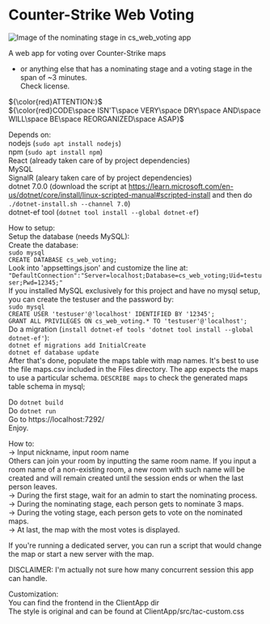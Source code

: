 # Counter-Strike Web Voting

![Image of the nominating stage in cs_web_voting app](https://github.com/josefc12/cs_web_voting/blob/main/Images/cs_web_voting_Nominating.png)  

A web app for voting over Counter-Strike maps  
- or anything else that has a nominating stage and a voting stage in the span of ~3 minutes.  
Check license.

${\color{red}ATTENTION:}$  
${\color{red}CODE\space ISN'T\space VERY\space DRY\space AND\space WILL\space BE\space REORGANIZED\space ASAP}$  

Depends on:  
nodejs (```sudo apt install nodejs```)  
npm (```sudo apt install npm```)  
React (already taken care of by project dependencies)  
MySQL  
SignalR (aleary taken care of by project dependencies)  
dotnet 7.0.0 (download the script at https://learn.microsoft.com/en-us/dotnet/core/install/linux-scripted-manual#scripted-install and then do ```./dotnet-install.sh --channel 7.0```)  
dotnet-ef tool (```dotnet tool install --global dotnet-ef```)  

How to setup:  
Setup the database (needs MySQL):  
    Create the database:  
    ```sudo mysql```  
    ```CREATE DATABASE cs_web_voting;```  
    Look into 'appsettings.json' and customize the line at:  
    ```"DefaultConnection":"Server=localhost;Database=cs_web_voting;Uid=testuser;Pwd=12345;"```  
    If you installed MySQL exclusively for this project and have no mysql setup, you can create the testuser and the password by:  
        ```sudo mysql```  
        ```CREATE USER 'testuser'@'localhost' IDENTIFIED BY '12345';```  
        ```GRANT ALL PRIVILEGES ON cs_web_voting.* TO 'testuser'@'localhost';```  
    Do a migration (```install dotnet-ef tools 'dotnet tool install --global dotnet-ef'```):  
        ```dotnet ef migrations add InitialCreate```  
        ```dotnet ef database update```  
    After that's done, populate the maps table with map names. It's best to use the file maps.csv included in the Files directory. The app expects the maps to use a particular schema. ```DESCRIBE maps``` to check the generated maps table schema in mysql;  

Do ```dotnet build```  
Do ```dotnet run```  
Go to https://localhost:7292/  
Enjoy.  

How to:  
-> Input nickname, input room name  
    Others can join your room by inputting the same room name. If you input a room name of a non-existing room, a new room with such name will be created and will remain created until the session ends or when the last person leaves.  
-> During the first stage, wait for an admin to start the nominating process.  
-> During the nominating stage, each person gets to nominate 3 maps.  
-> During the voting stage, each person gets to vote on the nominated maps.  
-> At last, the map with the most votes is displayed.  

If you're running a dedicated server, you can run a script that would change the map or start a new server with the map.  

DISCLAIMER: I'm actually not sure how many concurrent session this app can handle.  

Customization:  
You can find the frontend in the ClientApp dir  
The style is original and can be found at ClientApp/src/tac-custom.css  
